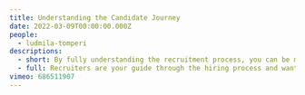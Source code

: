 ```yaml
---
title: Understanding the Candidate Journey
date: 2022-03-09T00:00:00.000Z
people:
  - ludmila-tomperi
descriptions:
  - short: By fully understanding the recruitment process, you can be more confident in approaching it.
  - full: Recruiters are your guide through the hiring process and want you to be successful. In this talk, we will dive deep into the candidate journey - from the moment you apply until the ink has dried. Knowing what to expect can lead to a more relaxed, happy, and healthy interview process.
vimeo: 686511907
---
```

